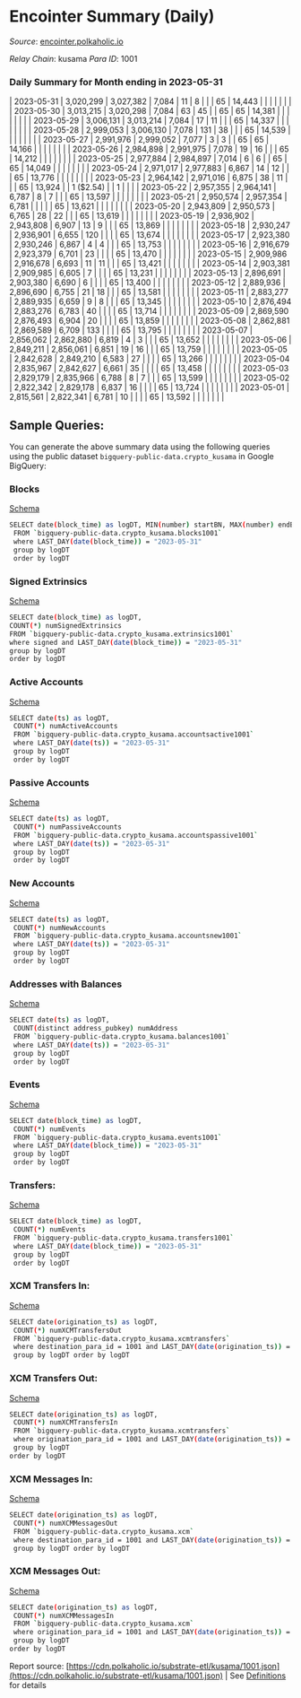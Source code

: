 # Encointer Summary (Daily)

_Source_: [encointer.polkaholic.io](https://encointer.polkaholic.io)

*Relay Chain*: kusama
*Para ID*: 1001



### Daily Summary for Month ending in 2023-05-31


| 2023-05-31 | 3,020,299 | 3,027,382 | 7,084 | 11 | 8 |  |  | 65 | 14,443 |   |   |   |  |  |  |
| 2023-05-30 | 3,013,215 | 3,020,298 | 7,084 | 63 | 45 |  | 65 | 65 | 14,381 |   |   |   |  |  |  |
| 2023-05-29 | 3,006,131 | 3,013,214 | 7,084 | 17 | 11 |  |  | 65 | 14,337 |   |   |   |  |  |  |
| 2023-05-28 | 2,999,053 | 3,006,130 | 7,078 | 131 | 38 |  |  | 65 | 14,539 |   |   |   |  |  |  |
| 2023-05-27 | 2,991,976 | 2,999,052 | 7,077 | 3 | 3 |  | 65 | 65 | 14,166 |   |   |   |  |  |  |
| 2023-05-26 | 2,984,898 | 2,991,975 | 7,078 | 19 | 16 |  |  | 65 | 14,212 |   |   |   |  |  |  |
| 2023-05-25 | 2,977,884 | 2,984,897 | 7,014 | 6 | 6 |  | 65 | 65 | 14,049 |   |   |   |  |  |  |
| 2023-05-24 | 2,971,017 | 2,977,883 | 6,867 | 14 | 12 |  |  | 65 | 13,776 |   |   |   |  |  |  |
| 2023-05-23 | 2,964,142 | 2,971,016 | 6,875 | 38 | 11 |  |  | 65 | 13,924 |   | 1 ($2.54) |   | 1 |  |  |
| 2023-05-22 | 2,957,355 | 2,964,141 | 6,787 | 8 | 7 |  |  | 65 | 13,597 |   |   |   |  |  |  |
| 2023-05-21 | 2,950,574 | 2,957,354 | 6,781 |  |  |  |  | 65 | 13,621 |   |   |   |  |  |  |
| 2023-05-20 | 2,943,809 | 2,950,573 | 6,765 | 28 | 22 |  |  | 65 | 13,619 |   |   |   |  |  |  |
| 2023-05-19 | 2,936,902 | 2,943,808 | 6,907 | 13 | 9 |  |  | 65 | 13,869 |   |   |   |  |  |  |
| 2023-05-18 | 2,930,247 | 2,936,901 | 6,655 | 120 |  |  |  | 65 | 13,674 |   |   |   |  |  |  |
| 2023-05-17 | 2,923,380 | 2,930,246 | 6,867 | 4 | 4 |  |  | 65 | 13,753 |   |   |   |  |  |  |
| 2023-05-16 | 2,916,679 | 2,923,379 | 6,701 | 23 |  |  |  | 65 | 13,470 |   |   |   |  |  |  |
| 2023-05-15 | 2,909,986 | 2,916,678 | 6,693 | 11 | 11 |  |  | 65 | 13,421 |   |   |   |  |  |  |
| 2023-05-14 | 2,903,381 | 2,909,985 | 6,605 | 7 |  |  |  | 65 | 13,231 |   |   |   |  |  |  |
| 2023-05-13 | 2,896,691 | 2,903,380 | 6,690 | 6 |  |  |  | 65 | 13,400 |   |   |   |  |  |  |
| 2023-05-12 | 2,889,936 | 2,896,690 | 6,755 | 21 | 18 |  |  | 65 | 13,581 |   |   |   |  |  |  |
| 2023-05-11 | 2,883,277 | 2,889,935 | 6,659 | 9 | 8 |  |  | 65 | 13,345 |   |   |   |  |  |  |
| 2023-05-10 | 2,876,494 | 2,883,276 | 6,783 | 40 |  |  |  | 65 | 13,714 |   |   |   |  |  |  |
| 2023-05-09 | 2,869,590 | 2,876,493 | 6,904 | 20 |  |  |  | 65 | 13,859 |   |   |   |  |  |  |
| 2023-05-08 | 2,862,881 | 2,869,589 | 6,709 | 133 |  |  |  | 65 | 13,795 |   |   |   |  |  |  |
| 2023-05-07 | 2,856,062 | 2,862,880 | 6,819 | 4 | 3 |  |  | 65 | 13,652 |   |   |   |  |  |  |
| 2023-05-06 | 2,849,211 | 2,856,061 | 6,851 | 19 | 16 |  |  | 65 | 13,759 |   |   |   |  |  |  |
| 2023-05-05 | 2,842,628 | 2,849,210 | 6,583 | 27 |  |  |  | 65 | 13,266 |   |   |   |  |  |  |
| 2023-05-04 | 2,835,967 | 2,842,627 | 6,661 | 35 |  |  |  | 65 | 13,458 |   |   |   |  |  |  |
| 2023-05-03 | 2,829,179 | 2,835,966 | 6,788 | 8 | 7 |  |  | 65 | 13,599 |   |   |   |  |  |  |
| 2023-05-02 | 2,822,342 | 2,829,178 | 6,837 | 16 |  |  |  | 65 | 13,724 |   |   |   |  |  |  |
| 2023-05-01 | 2,815,561 | 2,822,341 | 6,781 | 10 |  |  |  | 65 | 13,592 |   |   |   |  |  |  |

## Sample Queries:
You can generate the above summary data using the following queries using the public dataset `bigquery-public-data.crypto_kusama` in Google BigQuery:


### Blocks 

[Schema](https://github.com/colorfulnotion/substrate-etl/blob/main/schema/blocks.json)

```bash
SELECT date(block_time) as logDT, MIN(number) startBN, MAX(number) endBN, COUNT(*) numBlocks 
 FROM `bigquery-public-data.crypto_kusama.blocks1001`  
 where LAST_DAY(date(block_time)) = "2023-05-31" 
 group by logDT 
 order by logDT
```

### Signed Extrinsics 

[Schema](https://github.com/colorfulnotion/substrate-etl/blob/main/schema/extrinsics.json)

```bash
SELECT date(block_time) as logDT, 
COUNT(*) numSignedExtrinsics 
FROM `bigquery-public-data.crypto_kusama.extrinsics1001`  
where signed and LAST_DAY(date(block_time)) = "2023-05-31" 
group by logDT 
order by logDT
```

### Active Accounts 

[Schema](https://github.com/colorfulnotion/substrate-etl/blob/main/schema/accountsactive.json)

```bash
SELECT date(ts) as logDT, 
 COUNT(*) numActiveAccounts 
 FROM `bigquery-public-data.crypto_kusama.accountsactive1001` 
 where LAST_DAY(date(ts)) = "2023-05-31" 
 group by logDT 
 order by logDT
```

### Passive Accounts 

[Schema](https://github.com/colorfulnotion/substrate-etl/blob/main/schema/accountspassive.json)

```bash
SELECT date(ts) as logDT, 
 COUNT(*) numPassiveAccounts 
 FROM `bigquery-public-data.crypto_kusama.accountspassive1001` 
 where LAST_DAY(date(ts)) = "2023-05-31" 
 group by logDT 
 order by logDT
```

### New Accounts 

[Schema](https://github.com/colorfulnotion/substrate-etl/blob/main/schema/accountsnew.json)

```bash
SELECT date(ts) as logDT, 
 COUNT(*) numNewAccounts 
 FROM `bigquery-public-data.crypto_kusama.accountsnew1001` 
 where LAST_DAY(date(ts)) = "2023-05-31" 
 group by logDT
 order by logDT
```

### Addresses with Balances 

[Schema](https://github.com/colorfulnotion/substrate-etl/blob/main/schema/balances.json)

```bash
SELECT date(ts) as logDT,
 COUNT(distinct address_pubkey) numAddress 
 FROM `bigquery-public-data.crypto_kusama.balances1001` 
 where LAST_DAY(date(ts)) = "2023-05-31" 
 group by logDT 
 order by logDT
```

### Events 

[Schema](https://github.com/colorfulnotion/substrate-etl/blob/main/schema/events.json)

```bash
SELECT date(block_time) as logDT, 
 COUNT(*) numEvents 
 FROM `bigquery-public-data.crypto_kusama.events1001` 
 where LAST_DAY(date(block_time)) = "2023-05-31" 
 group by logDT 
 order by logDT
```

### Transfers:

[Schema](https://github.com/colorfulnotion/substrate-etl/blob/main/schema/transfers.json)

```bash
SELECT date(block_time) as logDT, 
 COUNT(*) numEvents 
 FROM `bigquery-public-data.crypto_kusama.transfers1001` 
 where LAST_DAY(date(block_time)) = "2023-05-31" 
 group by logDT 
 order by logDT
```

### XCM Transfers In: 

[Schema](https://github.com/colorfulnotion/substrate-etl/blob/main/schema/xcmtransfers.json)

```bash
SELECT date(origination_ts) as logDT, 
 COUNT(*) numXCMTransfersOut 
 FROM `bigquery-public-data.crypto_kusama.xcmtransfers` 
 where destination_para_id = 1001 and LAST_DAY(date(origination_ts)) = "2023-05-31" 
 group by logDT order by logDT
```

### XCM Transfers Out: 

[Schema](https://github.com/colorfulnotion/substrate-etl/blob/main/schema/xcmtransfers.json)

```bash
SELECT date(origination_ts) as logDT, 
 COUNT(*) numXCMTransfersIn 
 FROM `bigquery-public-data.crypto_kusama.xcmtransfers` 
 where origination_para_id = 1001 and LAST_DAY(date(origination_ts)) = "2023-05-31" 
 group by logDT 
order by logDT
```

### XCM Messages In: 

[Schema](https://github.com/colorfulnotion/substrate-etl/blob/main/schema/xcm.json)

```bash
SELECT date(origination_ts) as logDT, 
 COUNT(*) numXCMMessagesOut 
 FROM `bigquery-public-data.crypto_kusama.xcm` 
 where destination_para_id = 1001 and LAST_DAY(date(origination_ts)) = "2023-05-31" 
 group by logDT order by logDT
```

### XCM Messages Out: 

[Schema](https://github.com/colorfulnotion/substrate-etl/blob/main/schema/xcm.json)

```bash
SELECT date(origination_ts) as logDT, 
 COUNT(*) numXCMMessagesIn 
 FROM `bigquery-public-data.crypto_kusama.xcm` 
 where origination_para_id = 1001 and LAST_DAY(date(origination_ts)) = "2023-05-31" 
 group by logDT 
order by logDT
```


Report source: [https://cdn.polkaholic.io/substrate-etl/kusama/1001.json](https://cdn.polkaholic.io/substrate-etl/kusama/1001.json) | See [Definitions](/DEFINITIONS.md) for details
